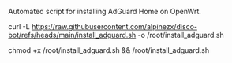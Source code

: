 Automated script for installing AdGuard Home on OpenWrt.

curl -L https://raw.githubusercontent.com/alpinezx/disco-bot/refs/heads/main/install_adguard.sh -o /root/install_adguard.sh

chmod +x /root/install_adguard.sh && /root/install_adguard.sh
